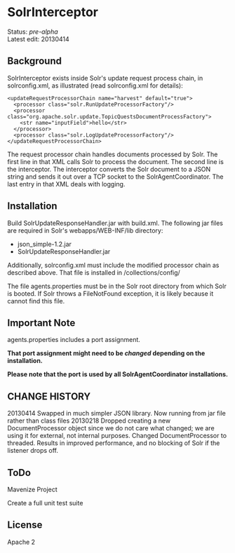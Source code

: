 # SolrInterceptor #
Status: *pre-alpha*<br/>
Latest edit: 20130414
## Background ##
SolrInterceptor exists inside Solr's update request process chain, in solrconfig.xml,  as illustrated (read solrconfig.xml for details):

	<updateRequestProcessorChain name="harvest" default="true">
      <processor class="solr.RunUpdateProcessorFactory"/>
      <processor class="org.apache.solr.update.TopicQuestsDocumentProcessFactory">
        <str name="inputField">hello</str>
      </processor>
      <processor class="solr.LogUpdateProcessorFactory"/>
    </updateRequestProcessorChain>

The request processor chain handles documents processed by Solr. The first line in that XML calls Solr to process the document. The second line is the interceptor. The interceptor converts the Solr document to a JSON string and sends it out over a TCP socket to the SolrAgentCoordinator. The last entry in that XML deals with logging.

## Installation ##

Build SolrUpdateResponseHandler.jar with build.xml.
The following jar files are required in Solr's webapps/WEB-INF/lib directory:
- json_simple-1.2.jar
- SolrUpdateResponseHandler.jar

Additionally, solrconfig.xml must include the modified processor chain as described above. That file is installed in /collections/config/

The file agents.properties must be in the Solr root directory from which Solr is booted. If Solr throws a FileNotFound exception, it is likely because it cannot find this file.

## Important Note ##
agents.properties includes a port assignment.

**That port assignment might need to be *changed* depending on the installation.**

**Please note that the port is used by all SolrAgentCoordinator installations.**

## CHANGE HISTORY ##
20130414
	Swapped in much simpler JSON library. Now running from jar file rather than class files
20130218
	Dropped creating a new DocumentProcessor object since we do not care what changed; we are using it for external, not internal purposes.  Changed DocumentProcessor to threaded. Results in improved performance, and no blocking of Solr if the listener drops off.

## ToDo ##
Mavenize Project

Create a full unit test suite

## License ##
Apache 2
